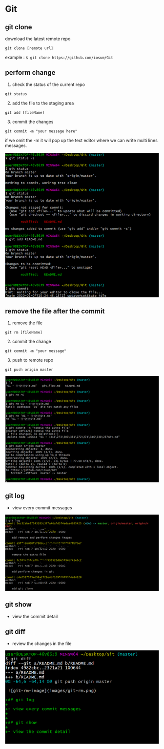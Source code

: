 # Git





## git clone
download the latest remote repo

```
git clone [remote url]
```

example : `$ git clone https://github.com/iosum/Git`


## perform change

1. check the status of the current repo

```
git status
```

2. add the file to the staging area

```
git add [fileName]
```

3. commit the changes

```
git commit -m "your message here"
```

if we omit the -m it will pop up the text editor where
we can write multi lines messages.


![](images/git-perform-changes.png)


## remove the file after the commit

1. remove the file 

```
git rm [fileName]
```

2. commit the change

```
git commit -m "your message"

```

3. push to remote repo

```
git push origin master
```

![git-rm-image](images/git-rm.png)

## git log

- view every commit messages


![git-rm-image](images/git-log.png)

## git show

- view the commit detail


## git diff

- review the changes in the file

![git-rm-image](images/git-diff.png)



